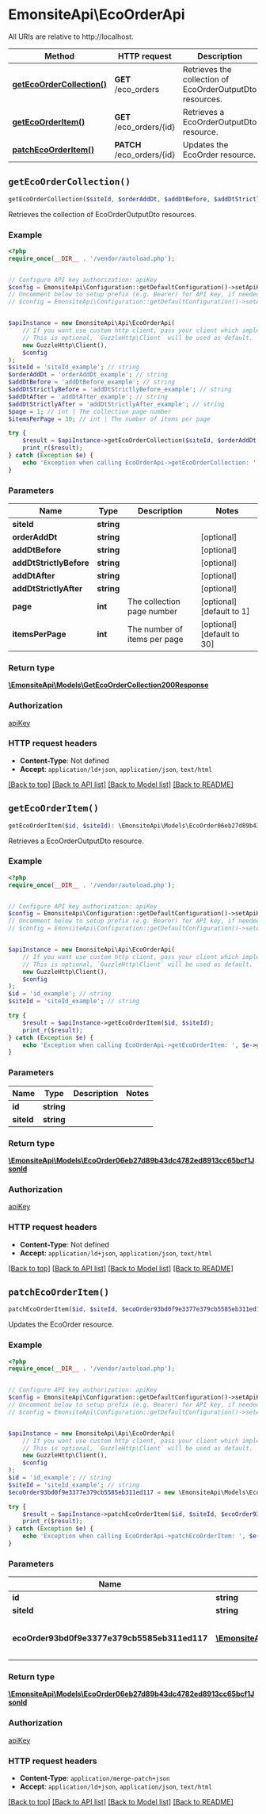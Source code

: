 # EmonsiteApi\EcoOrderApi

All URIs are relative to http://localhost.

Method | HTTP request | Description
------------- | ------------- | -------------
[**getEcoOrderCollection()**](EcoOrderApi.md#getEcoOrderCollection) | **GET** /eco_orders | Retrieves the collection of EcoOrderOutputDto resources.
[**getEcoOrderItem()**](EcoOrderApi.md#getEcoOrderItem) | **GET** /eco_orders/{id} | Retrieves a EcoOrderOutputDto resource.
[**patchEcoOrderItem()**](EcoOrderApi.md#patchEcoOrderItem) | **PATCH** /eco_orders/{id} | Updates the EcoOrder resource.


## `getEcoOrderCollection()`

```php
getEcoOrderCollection($siteId, $orderAddDt, $addDtBefore, $addDtStrictlyBefore, $addDtAfter, $addDtStrictlyAfter, $page, $itemsPerPage): \EmonsiteApi\Models\GetEcoOrderCollection200Response
```

Retrieves the collection of EcoOrderOutputDto resources.

### Example

```php
<?php
require_once(__DIR__ . '/vendor/autoload.php');


// Configure API key authorization: apiKey
$config = EmonsiteApi\Configuration::getDefaultConfiguration()->setApiKey('Authorization', 'YOUR_API_KEY');
// Uncomment below to setup prefix (e.g. Bearer) for API key, if needed
// $config = EmonsiteApi\Configuration::getDefaultConfiguration()->setApiKeyPrefix('Authorization', 'Bearer');


$apiInstance = new EmonsiteApi\Api\EcoOrderApi(
    // If you want use custom http client, pass your client which implements `GuzzleHttp\ClientInterface`.
    // This is optional, `GuzzleHttp\Client` will be used as default.
    new GuzzleHttp\Client(),
    $config
);
$siteId = 'siteId_example'; // string
$orderAddDt = 'orderAddDt_example'; // string
$addDtBefore = 'addDtBefore_example'; // string
$addDtStrictlyBefore = 'addDtStrictlyBefore_example'; // string
$addDtAfter = 'addDtAfter_example'; // string
$addDtStrictlyAfter = 'addDtStrictlyAfter_example'; // string
$page = 1; // int | The collection page number
$itemsPerPage = 30; // int | The number of items per page

try {
    $result = $apiInstance->getEcoOrderCollection($siteId, $orderAddDt, $addDtBefore, $addDtStrictlyBefore, $addDtAfter, $addDtStrictlyAfter, $page, $itemsPerPage);
    print_r($result);
} catch (Exception $e) {
    echo 'Exception when calling EcoOrderApi->getEcoOrderCollection: ', $e->getMessage(), PHP_EOL;
}
```

### Parameters

Name | Type | Description  | Notes
------------- | ------------- | ------------- | -------------
 **siteId** | **string**|  |
 **orderAddDt** | **string**|  | [optional]
 **addDtBefore** | **string**|  | [optional]
 **addDtStrictlyBefore** | **string**|  | [optional]
 **addDtAfter** | **string**|  | [optional]
 **addDtStrictlyAfter** | **string**|  | [optional]
 **page** | **int**| The collection page number | [optional] [default to 1]
 **itemsPerPage** | **int**| The number of items per page | [optional] [default to 30]

### Return type

[**\EmonsiteApi\Models\GetEcoOrderCollection200Response**](../Model/GetEcoOrderCollection200Response.md)

### Authorization

[apiKey](../../README.md#apiKey)

### HTTP request headers

- **Content-Type**: Not defined
- **Accept**: `application/ld+json`, `application/json`, `text/html`

[[Back to top]](#) [[Back to API list]](../../README.md#endpoints)
[[Back to Model list]](../../README.md#models)
[[Back to README]](../../README.md)

## `getEcoOrderItem()`

```php
getEcoOrderItem($id, $siteId): \EmonsiteApi\Models\EcoOrder06eb27d89b43dc4782ed8913cc65bcf1Jsonld
```

Retrieves a EcoOrderOutputDto resource.

### Example

```php
<?php
require_once(__DIR__ . '/vendor/autoload.php');


// Configure API key authorization: apiKey
$config = EmonsiteApi\Configuration::getDefaultConfiguration()->setApiKey('Authorization', 'YOUR_API_KEY');
// Uncomment below to setup prefix (e.g. Bearer) for API key, if needed
// $config = EmonsiteApi\Configuration::getDefaultConfiguration()->setApiKeyPrefix('Authorization', 'Bearer');


$apiInstance = new EmonsiteApi\Api\EcoOrderApi(
    // If you want use custom http client, pass your client which implements `GuzzleHttp\ClientInterface`.
    // This is optional, `GuzzleHttp\Client` will be used as default.
    new GuzzleHttp\Client(),
    $config
);
$id = 'id_example'; // string
$siteId = 'siteId_example'; // string

try {
    $result = $apiInstance->getEcoOrderItem($id, $siteId);
    print_r($result);
} catch (Exception $e) {
    echo 'Exception when calling EcoOrderApi->getEcoOrderItem: ', $e->getMessage(), PHP_EOL;
}
```

### Parameters

Name | Type | Description  | Notes
------------- | ------------- | ------------- | -------------
 **id** | **string**|  |
 **siteId** | **string**|  |

### Return type

[**\EmonsiteApi\Models\EcoOrder06eb27d89b43dc4782ed8913cc65bcf1Jsonld**](../Model/EcoOrder06eb27d89b43dc4782ed8913cc65bcf1Jsonld.md)

### Authorization

[apiKey](../../README.md#apiKey)

### HTTP request headers

- **Content-Type**: Not defined
- **Accept**: `application/ld+json`, `application/json`, `text/html`

[[Back to top]](#) [[Back to API list]](../../README.md#endpoints)
[[Back to Model list]](../../README.md#models)
[[Back to README]](../../README.md)

## `patchEcoOrderItem()`

```php
patchEcoOrderItem($id, $siteId, $ecoOrder93bd0f9e3377e379cb5585eb311ed117): \EmonsiteApi\Models\EcoOrder06eb27d89b43dc4782ed8913cc65bcf1Jsonld
```

Updates the EcoOrder resource.

### Example

```php
<?php
require_once(__DIR__ . '/vendor/autoload.php');


// Configure API key authorization: apiKey
$config = EmonsiteApi\Configuration::getDefaultConfiguration()->setApiKey('Authorization', 'YOUR_API_KEY');
// Uncomment below to setup prefix (e.g. Bearer) for API key, if needed
// $config = EmonsiteApi\Configuration::getDefaultConfiguration()->setApiKeyPrefix('Authorization', 'Bearer');


$apiInstance = new EmonsiteApi\Api\EcoOrderApi(
    // If you want use custom http client, pass your client which implements `GuzzleHttp\ClientInterface`.
    // This is optional, `GuzzleHttp\Client` will be used as default.
    new GuzzleHttp\Client(),
    $config
);
$id = 'id_example'; // string
$siteId = 'siteId_example'; // string
$ecoOrder93bd0f9e3377e379cb5585eb311ed117 = new \EmonsiteApi\Models\EcoOrder93bd0f9e3377e379cb5585eb311ed117(); // \EmonsiteApi\Models\EcoOrder93bd0f9e3377e379cb5585eb311ed117 | The updated EcoOrder resource

try {
    $result = $apiInstance->patchEcoOrderItem($id, $siteId, $ecoOrder93bd0f9e3377e379cb5585eb311ed117);
    print_r($result);
} catch (Exception $e) {
    echo 'Exception when calling EcoOrderApi->patchEcoOrderItem: ', $e->getMessage(), PHP_EOL;
}
```

### Parameters

Name | Type | Description  | Notes
------------- | ------------- | ------------- | -------------
 **id** | **string**|  |
 **siteId** | **string**|  |
 **ecoOrder93bd0f9e3377e379cb5585eb311ed117** | [**\EmonsiteApi\Models\EcoOrder93bd0f9e3377e379cb5585eb311ed117**](../Model/EcoOrder93bd0f9e3377e379cb5585eb311ed117.md)| The updated EcoOrder resource | [optional]

### Return type

[**\EmonsiteApi\Models\EcoOrder06eb27d89b43dc4782ed8913cc65bcf1Jsonld**](../Model/EcoOrder06eb27d89b43dc4782ed8913cc65bcf1Jsonld.md)

### Authorization

[apiKey](../../README.md#apiKey)

### HTTP request headers

- **Content-Type**: `application/merge-patch+json`
- **Accept**: `application/ld+json`, `application/json`, `text/html`

[[Back to top]](#) [[Back to API list]](../../README.md#endpoints)
[[Back to Model list]](../../README.md#models)
[[Back to README]](../../README.md)
